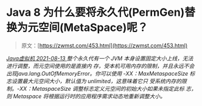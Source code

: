 <!--yml
category: 未分类
date: 0001-01-01 00:00:00
-->

# Java 8 为什么要将永久代(PermGen)替换为元空间(MetaSpace)呢？

> 原文：[https://zwmst.com/453.html](https://zwmst.com/453.html)

   [ *Java虚拟机* ](https://zwmst.com/java%e8%99%9a%e6%8b%9f%e6%9c%ba)*[ <time datetime="2021-08-14T06:49:37+08:00"> 2021-08-13 </time> ](https://zwmst.com/453.html)  整个永久代有一个 JVM 本身设置固定大小上线，无法进行调整，而元空间使用的是直接内 存，受本机可用内存的限制，并且永远不会出现java.lang.OutOfMemoryError。你可以使用 -XX：MaxMetaspaceSize 标志设置最大元空间大小，默认值为 unlimited，这意味着它只 受系统内存的限制。-XX：MetaspaceSize 调整标志定义元空间的初始大小如果未指定此标 志，则 Metaspace 将根据运行时的应用程序需求动态地重新调整大小。*